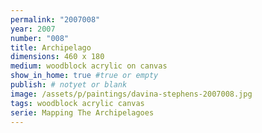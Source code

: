 ```yaml
---
permalink: "2007008"
year: 2007
number: "008"
title: Archipelago
dimensions: 460 x 180
medium: woodblock acrylic on canvas
show_in_home: true #true or empty
publish: # notyet or blank
image: /assets/p/paintings/davina-stephens-2007008.jpg
tags: woodblock acrylic canvas
serie: Mapping The Archipelagoes
---
```

